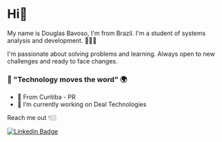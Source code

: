 # Hi👋

 My name is Douglas Bavoso, I'm from Brazil. I'm a student of systems analysis and development. 👨🏻‍💻
 
 I'm passionate about solving problems and learning. Always open to new challenges and ready to face changes.  

  ### 🧐 "Technology moves the word" 🌍

- 📍 From Curitiba - PR
- 🔭 I’m currently working on Deal Technologies

Reach me out 👇🏼

[![Linkedin Badge](https://img.shields.io/badge/-Douglas%20Bavoso-6633cc?style=flat-square&logo=Linkedin&logoColor=white&link=https://https://www.linkedin.com/in/douglas-bavoso-7647051a4)](https://www.linkedin.com/in/douglas-bavoso-7647051a4) 
